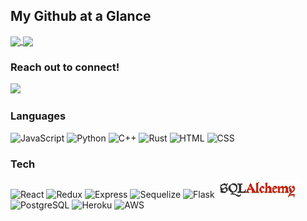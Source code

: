 ## My Github at a Glance
<a href="https://github.com/jm-alan/jm-alan">
<img align="center" height="175" src="https://github-readme-stats.vercel.app/api?username=jm-alan&count_private=true&show_icons=true&theme=vue-dark&custom_title=Speeds%20and%20Feeds"/>
</a>
<a href="https://github.com/jm-alan/jm-alan">
<img align="center" height="175" src="https://github-readme-stats.vercel.app/api/top-langs/?username=jm-alan&count_private=true&theme=vue-dark&layout=compact&custom_title=Language%20Breakdown"/>
</a>

### Reach out to connect!
<a href="https://www.linkedin.com/in/j-alan/" target="_blank">
  <img src="https://img.shields.io/badge/LinkedIn-0077B5?style=for-the-badge&logo=linkedin&logoColor=white" />
</a>

### Languages

![JavaScript](https://img.shields.io/badge/JavaScript-F7DF1E?style=for-the-badge&logo=javascript&logoColor=black)
![Python](https://img.shields.io/badge/Python-14354C?style=for-the-badge&logo=python&logoColor=white)
![C++](https://img.shields.io/badge/-c++-044F88?logo=c%2B%2B&style=for-the-badge)
![Rust](https://img.shields.io/badge/Rust-800020?style=for-the-badge&logo=rust&logoColor=white)
![HTML](https://img.shields.io/badge/html5-%23E34F26.svg?style=for-the-badge&logo=html5&logoColor=white)
![CSS](https://img.shields.io/badge/CSS-2965f1?&style=for-the-badge&logo=css3&logoColor=white)

### Tech

![React](https://img.shields.io/badge/React-20232A?style=for-the-badge&logo=react&logoColor=61DAFB)
![Redux](https://img.shields.io/badge/Redux-593D88?style=for-the-badge&logo=redux&logoColor=white)
![Express](https://img.shields.io/badge/Express.js-404D59?style=for-the-badge)
![Sequelize](https://img.shields.io/badge/-sequelize-black?logo=sequelize&style=for-the-badge)
![Flask](https://img.shields.io/badge/Flask-000000?style=for-the-badge&logo=flask&logoColor=white)
![SQLAlchemy](https://raw.githubusercontent.com/jm-alan/jm-alan/main/assets/sqlalchemy.png)
![PostgreSQL](https://img.shields.io/badge/PostgreSQL-316192?style=for-the-badge&logo=postgresql&logoColor=white)
![Heroku](https://img.shields.io/badge/Heroku-430098?style=for-the-badge&logo=heroku&logoColor=white)
![AWS](https://img.shields.io/badge/AWS-%23FF9900.svg?style=for-the-badge&logo=amazon-aws&logoColor=white)



<!-- ### Hi there 👋
**jm-alan/jm-alan** is a ✨ _special_ ✨ repository because its `README.md` (this file) appears on your GitHub profile.

